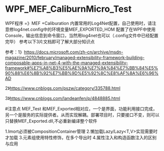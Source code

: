 # WPF_MEF_CaliburnMicro_Test
WPF程序 =》MEF +Caliburation 
内置常用的Log4Net配置，自己使用时，请注意修log4net.config中的环境变量MEF_EXPORTED_HOM
配置了在WPF中使用Console，输出信息到命令窗口，当然用log4net也可以（.config文件中已经配置完毕）
参考以下3片文档即可了解大部分知识点

参考：1》https://docs.microsoft.com/zh-cn/archive/msdn-magazine/2010/february/managed-extensibility-framework-building-composable-apps-in-net-4-with-the-managed-extensibility-framework#%E7%A8%B3%E5%AE%9A%E7%9A%84%E7%BB%84%E5%90%88%E6%8B%92%E7%BB%9D%E5%92%8C%E8%AF%8A%E6%96%AD

2》https://www.cnblogs.com/pszw/category/335788.html

3》https://www.cnblogs.com/landeanfen/p/4848885.html

#注意点
MEF_Test 和MEF_Exported相对应，一个是界面，功能利用接口完成，另一个是服务的实际提供者。从而实现解耦。部署项目时，只要接口不变，则可以只替换MEF_Exported.dll,不必重新编译整个软件

1.Imort必须被CompositionContainer管理
2.懒加载Lazy<T>/Lazy<T,V>实现需要时才加载
3.元素组使用特性修饰，在多个导出时
4.属性注入和构造函数注入的区别与应用
